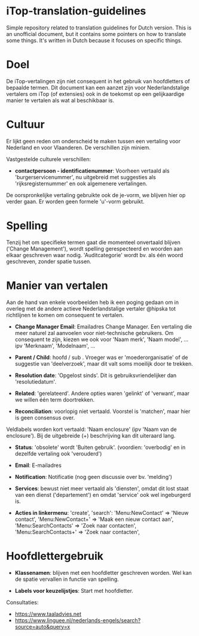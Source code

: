 # iTop-translation-guidelines
Simple repository related to translation guidelines for Dutch version.
This is an unofficial document, but it contains some pointers on how to translate some things.
It's written in Dutch because it focuses on specific things.


# Doel
De iTop-vertalingen zijn niet consequent in het gebruik van hoofdletters of bepaalde termen. Dit document kan een aanzet zijn voor Nederlandstalige vertalers om iTop (of extensies) ook in de toekomst op een gelijkaardige manier te vertalen als wat al beschikbaar is.


# Cultuur
Er lijkt geen reden om onderscheid te maken tussen een vertaling voor Nederland en voor Vlaanderen. De verschillen zijn miniem.

Vastgestelde culturele verschillen:
* **contactpersoon - identificatienummer**: Voorheen vertaald als 'burgerservicenummer', nu uitgebreid met suggesties als 'rijksregisternummer' en ook algemenere vertalingen.

De oorspronkelijke vertaling gebruikte ook de je-vorm, we blijven hier op verder gaan. Er worden geen formele 'u'-vorm gebruikt.


# Spelling
Tenzij het om specifieke termen gaat die momenteel onvertaald blijven ('Change Management'), wordt spelling gerespecteerd en woorden aan elkaar geschreven waar nodig. 'Auditcategorie' wordt bv. als één woord geschreven, zonder spatie tussen.

# Manier van vertalen
Aan de hand van enkele voorbeelden heb ik een poging gedaan om in overleg met de andere actieve Nederlandstalige vertaler @hipska tot richtlijnen te komen om consequent te vertalen.

* **Change Manager Email**: Emailadres Change Manager. Een vertaling die meer naturel zal aanvoelen voor niet-technische gebruikers. Om consequent te zijn, kiezen we ook voor 'Naam merk', 'Naam model', ... ipv 'Merknaam', 'Modelnaam', ...

* **Parent / Child**: hoofd / sub . Vroeger was er 'moederorganisatie' of de suggestie van 'deelverzoek', maar dit valt soms moeilijk door te trekken.

* **Resolution date**: 'Opgelost sinds'. Dit is gebruiksvriendelijker dan 'resolutiedatum'.

* **Related**: 'gerelateerd'. Andere opties waren 'gelinkt' of 'verwant', maar we willen één term doortrekken.

* **Reconciliation**: voorlopig niet vertaald. Voorstel is 'matchen', maar hier is geen consensus over.

Veldlabels worden kort vertaald: 'Naam enclosure' (ipv 'Naam van de enclosure'). Bij de uitgebreide (+) beschrijving kan dit uiteraard lang.

* **Status**: 'obsolete' wordt 'Buiten gebruik'. (voordien: 'overbodig' en in dezelfde vertaling ook 'verouderd')

* **Email**: E-mailadres

* **Notification**: Notificatie (nog geen discussie over bv. 'melding')

* **Services**: bewust niet meer vertaald als 'diensten', omdat dit lost staat van een dienst ('departement') en omdat 'service' ook wel ingeburgerd is.

* **Acties in linkermenu**: 
'create', 'search':
'Menu:NewContact' => 'Nieuw contact',
'Menu:NewContact+' => 'Maak een nieuw contact aan',
'Menu:SearchContacts' => 'Zoek naar contacten',
'Menu:SearchContacts+' => 'Zoek naar contacten',


# Hoofdlettergebruik

* **Klassenamen**: blijven met een hoofdletter geschreven worden. Wel kan de spatie vervallen in functie van spelling.

* **Labels voor keuzelijstjes**: Start met hoofdletter.


Consultaties:
* https://www.taaladvies.net
* https://www.linguee.nl/nederlands-engels/search?source=auto&query=x



